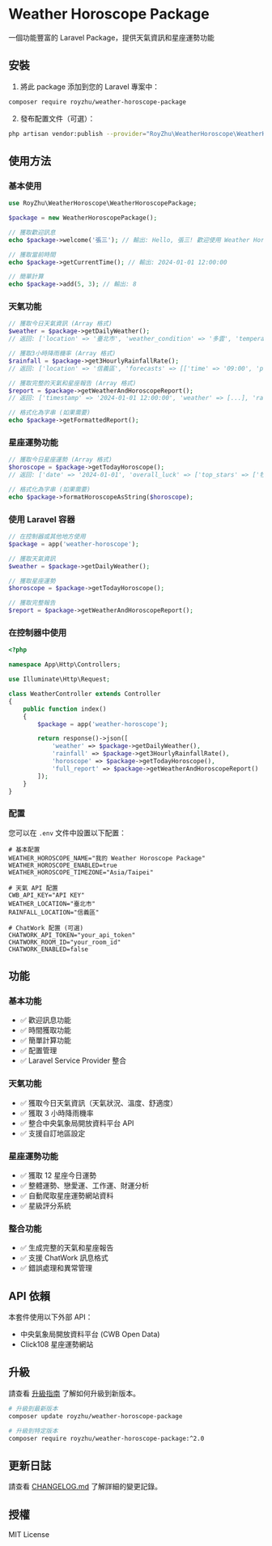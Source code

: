 # Weather Horoscope Package

一個功能豐富的 Laravel Package，提供天氣資訊和星座運勢功能

## 安裝

1. 將此 package 添加到您的 Laravel 專案中：

```bash
composer require royzhu/weather-horoscope-package
```

2. 發布配置文件（可選）：

```bash
php artisan vendor:publish --provider="RoyZhu\WeatherHoroscope\WeatherHoroscopeServiceProvider" --tag="config"
```

## 使用方法

### 基本使用

```php
use RoyZhu\WeatherHoroscope\WeatherHoroscopePackage;

$package = new WeatherHoroscopePackage();

// 獲取歡迎訊息
echo $package->welcome('張三'); // 輸出: Hello, 張三! 歡迎使用 Weather Horoscope Package!

// 獲取當前時間
echo $package->getCurrentTime(); // 輸出: 2024-01-01 12:00:00

// 簡單計算
echo $package->add(5, 3); // 輸出: 8
```

### 天氣功能

```php
// 獲取今日天氣資訊 (Array 格式)
$weather = $package->getDailyWeather();
// 返回: ['location' => '臺北市', 'weather_condition' => '多雲', 'temperature' => ['min' => '20', 'max' => '25'], ...]

// 獲取3小時降雨機率 (Array 格式)
$rainfall = $package->get3HourlyRainfallRate();
// 返回: ['location' => '信義區', 'forecasts' => [['time' => '09:00', 'probability' => 30], ...], ...]

// 獲取完整的天氣和星座報告 (Array 格式)
$report = $package->getWeatherAndHoroscopeReport();
// 返回: ['timestamp' => '2024-01-01 12:00:00', 'weather' => [...], 'rainfall' => [...], 'horoscope' => [...], ...]

// 格式化為字串 (如果需要)
echo $package->getFormattedReport();
```

### 星座運勢功能

```php
// 獲取今日星座運勢 (Array 格式)
$horoscope = $package->getTodayHoroscope();
// 返回: ['date' => '2024-01-01', 'overall_luck' => ['top_stars' => ['牡羊座'], 'max_score' => 5], ...]

// 格式化為字串 (如果需要)
echo $package->formatHoroscopeAsString($horoscope);
```

### 使用 Laravel 容器

```php
// 在控制器或其他地方使用
$package = app('weather-horoscope');

// 獲取天氣資訊
$weather = $package->getDailyWeather();

// 獲取星座運勢
$horoscope = $package->getTodayHoroscope();

// 獲取完整報告
$report = $package->getWeatherAndHoroscopeReport();
```

### 在控制器中使用

```php
<?php

namespace App\Http\Controllers;

use Illuminate\Http\Request;

class WeatherController extends Controller
{
    public function index()
    {
        $package = app('weather-horoscope');

        return response()->json([
            'weather' => $package->getDailyWeather(),
            'rainfall' => $package->get3HourlyRainfallRate(),
            'horoscope' => $package->getTodayHoroscope(),
            'full_report' => $package->getWeatherAndHoroscopeReport()
        ]);
    }
}
```

### 配置

您可以在 `.env` 文件中設置以下配置：

```env
# 基本配置
WEATHER_HOROSCOPE_NAME="我的 Weather Horoscope Package"
WEATHER_HOROSCOPE_ENABLED=true
WEATHER_HOROSCOPE_TIMEZONE="Asia/Taipei"

# 天氣 API 配置
CWB_API_KEY="API KEY"
WEATHER_LOCATION="臺北市"
RAINFALL_LOCATION="信義區"

# ChatWork 配置 (可選)
CHATWORK_API_TOKEN="your_api_token"
CHATWORK_ROOM_ID="your_room_id"
CHATWORK_ENABLED=false
```

## 功能

### 基本功能

- ✅ 歡迎訊息功能
- ✅ 時間獲取功能
- ✅ 簡單計算功能
- ✅ 配置管理
- ✅ Laravel Service Provider 整合

### 天氣功能

- ✅ 獲取今日天氣資訊（天氣狀況、溫度、舒適度）
- ✅ 獲取 3 小時降雨機率
- ✅ 整合中央氣象局開放資料平台 API
- ✅ 支援自訂地區設定

### 星座運勢功能

- ✅ 獲取 12 星座今日運勢
- ✅ 整體運勢、戀愛運、工作運、財運分析
- ✅ 自動爬取星座運勢網站資料
- ✅ 星級評分系統

### 整合功能

- ✅ 生成完整的天氣和星座報告
- ✅ 支援 ChatWork 訊息格式
- ✅ 錯誤處理和異常管理

## API 依賴

本套件使用以下外部 API：

- 中央氣象局開放資料平台 (CWB Open Data)
- Click108 星座運勢網站

## 升級

請查看 [升級指南](UPGRADE.md) 了解如何升級到新版本。

```bash
# 升級到最新版本
composer update royzhu/weather-horoscope-package

# 升級到特定版本
composer require royzhu/weather-horoscope-package:^2.0
```

## 更新日誌

請查看 [CHANGELOG.md](CHANGELOG.md) 了解詳細的變更記錄。

## 授權

MIT License
